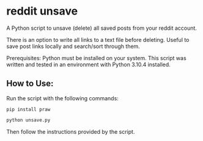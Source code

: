 # reddit unsave
A Python script to unsave (delete) all saved posts from your reddit account.

There is an option to write all links to a text file before deleting.
Useful to save post links locally and search/sort through them.

Prerequisites: Python must be installed on your system.
This script was written and tested in an environment with Python 3.10.4 installed.

## How to Use:
Run the script with the following commands:
```properties
pip install praw
```
```zsh
python unsave.py
```
Then follow the instructions provided by the script.
